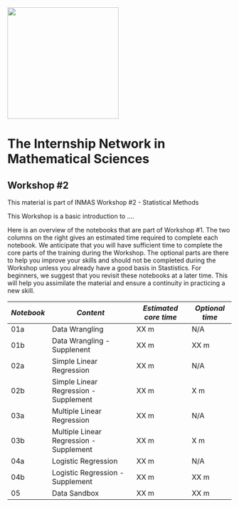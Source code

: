 <img src="ìmages/Picture0.png" width=250 >

# The Internship Network in Mathematical Sciences

## Workshop #2
This material is part of INMAS Workshop #2 - Statistical Methods

This Workshop is a basic introduction to ....

Here is an overview of the notebooks that are part of Workshop #1. The two columns on the right gives an estimated time required to complete each notebook. We anticipate that you will have sufficient time to complete the core parts of the training during the Workshop. The optional parts are there to help you improve your skills and should not be completed during the Workshop unless you already have a good basis in Stastistics. For beginners, we suggest that you revisit these notebooks at a later time. This will help you assimilate the material and ensure a continuity in practicing a new skill.

| *Notebook* | 	*Content* | *Estimated core time* | *Optional time* |
| ---------| --------------------------| --------| ------ |
|01a | Data Wrangling | XX m| N/A |
|01b | Data Wrangling - Supplenent | XX m| XX m|
|02a | Simple Linear Regression | XX m | N/A |
|02b | Simple Linear Regression - Supplement | XX m | X m |
|03a | Multiple Linear Regression | XX m | N/A |
|03b | Multiple Linear Regression - Supplement| XX m | X m |
|04a | Logistic Regression | XX m | N/A |
|04b | Logistic Regression - Supplement | XX m | XX m |
|05  | Data Sandbox | XX m | XX m|
